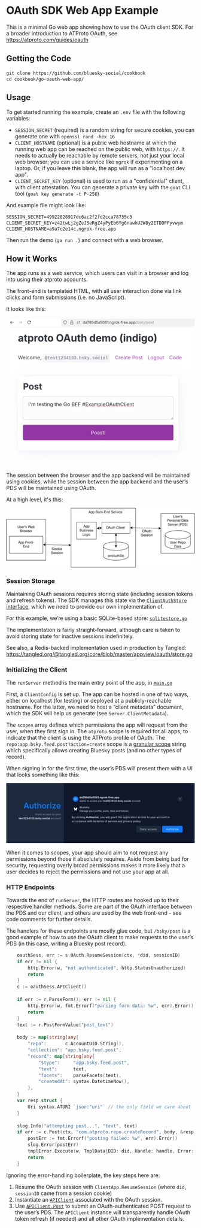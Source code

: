 
# OAuth SDK Web App Example

This is a minimal Go web app showing how to use the OAuth client SDK. For a broader introduction to ATProto OAuth, see https://atproto.com/guides/oauth

## Getting the Code

```
git clone https://github.com/bluesky-social/cookbook
cd cookbook/go-oauth-web-app/
```

## Usage

To get started running the example, create an `.env` file with the following variables:

- `SESSION_SECRET` (required) is a random string for secure cookies, you can generate one with `openssl rand -hex 16`
- `CLIENT_HOSTNAME` (optional) is a public web hostname at which the running web app can be reached on the public web, with `https://`. It needs to actually be reachable by remote servers, not just your local web browser; you can use a service like `ngrok` if experimenting on a laptop. Or, if you leave this blank, the app will run as a "localhost dev app".
- `CLIENT_SECRET_KEY` (optional) is used to run as a "confidential" client, with client attestation. You can generate a private key with the `goat` CLI tool (`goat key generate -t P-256`)

And example file might look like:

```
SESSION_SECRET=49922828917dc6ac2f2fd2cca78735c3
CLIENT_SECRET_KEY=z42twLj2gZeJSeRgZ4yPyEb6Yg6nawhU2W8y2ETDDFFyvwym
CLIENT_HOSTNAME=a9a7c2e14c.ngrok-free.app
```

Then run the demo (`go run .`) and connect with a web browser.

## How it Works

The app runs as a web service, which users can visit in a browser and log into using their atproto accounts.

The front-end is templated HTML, with all user interaction done via link clicks and form submissions (i.e. no JavaScript).

It looks like this:

![screenshot](./img/go-web-example-screenshot.png)

The session between the browser and the app backend will be maintained using cookies, while the session between the app backend and the user’s PDS will be maintained using OAuth.

At a high level, it's this:

![bff](./img/bff_example.drawio.svg)

### Session Storage

Maintaining OAuth sessions requires storing state (including session tokens and refresh tokens). The SDK manages this state via the [`ClientAuthStore` interface](https://pkg.go.dev/github.com/bluesky-social/indigo/atproto/auth/oauth#ClientAuthStore), which we need to provide our own implementation of.

For this example, we’re using a basic SQLite-based store: [`sqlitestore.go`](./sqlitestore.go)

The implementation is fairly straight-forward, although care is taken to avoid storing state for inactive sessions indefinitely.

See also, a Redis-backed implementation used in production by Tangled: https://tangled.org/@tangled.org/core/blob/master/appview/oauth/store.go

### Initializing the Client

The `runServer` method is the main entry point of the app, in [`main.go`](./main.go)

First, a `ClientConfig` is set up. The app can be hosted in one of two ways, either on localhost (for testing) or deployed at a publicly-reachable hostname. For the latter, we need to host a “client metadata” document, which the SDK will help us generate (see `Server.ClientMetadata`).

The `scopes` array defines which permissions the app will request from the user, when they first sign in. The `atproto` scope is required for all apps, to indicate that the client is using the ATProto profile of OAuth. The `repo:app.bsky.feed.post?action=create` scope is a [granular scope](https://github.com/bluesky-social/atproto/discussions/4118) string which specifically allows creating Bluesky posts (and no other types of record).

When signing in for the first time, the user’s PDS will present them with a UI that looks something like this:

![screenshot](./img/authorization-screenshot.png)

When it comes to scopes, your app should aim to not request any permissions beyond those it absolutely requires. Aside from being bad for security, requesting overly broad permissions makes it more likely that a user decides to reject the permissions and not use your app at all.

### HTTP Endpoints

Towards the end of `runServer`, the HTTP routes are hooked up to their respective handler methods. Some are part of the OAuth interface between the PDS and our client, and others are used by the web front-end - see code comments for further details.

The handlers for these endpoints are mostly glue code, but `/bsky/post` is a good example of how to use the OAuth client to make requests to the user’s PDS (in this case, writing a Bluesky post record).

```go
	oauthSess, err := s.OAuth.ResumeSession(ctx, *did, sessionID)
	if err != nil {
		http.Error(w, "not authenticated", http.StatusUnauthorized)
		return
	}
	c := oauthSess.APIClient()

	if err := r.ParseForm(); err != nil {
		http.Error(w, fmt.Errorf("parsing form data: %w", err).Error(), http.StatusBadRequest)
		return
	}
	text := r.PostFormValue("post_text")

	body := map[string]any{
		"repo":       c.AccountDID.String(),
		"collection": "app.bsky.feed.post",
		"record": map[string]any{
			"$type":     "app.bsky.feed.post",
			"text":      text,
			"facets":    parseFacets(text),
			"createdAt": syntax.DatetimeNow(),
		},
	}
	var resp struct {
		Uri syntax.ATURI `json:"uri"` // the only field we care about
	}

	slog.Info("attempting post...", "text", text)
	if err := c.Post(ctx, "com.atproto.repo.createRecord", body, &resp); err != nil {
		postErr := fmt.Errorf("posting failed: %w", err).Error()
		slog.Error(postErr)
		tmplError.Execute(w, TmplData{DID: did, Handle: handle, Error: postErr})
		return
	}
```

Ignoring the error-handling boilerplate, the key steps here are:

1. Resume the OAuth session with `ClientApp.ResumeSession` (where `did`, `sessionID` came from a session cookie)
2. Instantiate an [`APIClient`](https://pkg.go.dev/github.com/bluesky-social/indigo/atproto/atclient) associated with the OAuth session.
3. Use [`APIClient.Post`](https://pkg.go.dev/github.com/bluesky-social/indigo/atproto/atclient#APIClient.Post) to submit an OAuth-authenticated POST request to the user’s PDS. The `APIClient` instance will transparently handle OAuth token refresh (if needed) and all other OAuth implementation details.
